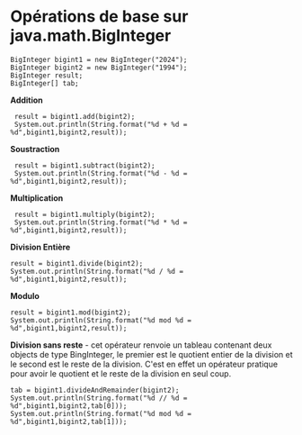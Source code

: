 # Opérations de base sur java.math.BigInteger

    BigInteger bigint1 = new BigInteger("2024");
    BigInteger bigint2 = new BigInteger("1994");
    BigInteger result;
    BigInteger[] tab;
    
    
   **Addition**
   
     result = bigint1.add(bigint2);
     System.out.println(String.format("%d + %d = %d",bigint1,bigint2,result));
        
   **Soustraction**
   
     result = bigint1.subtract(bigint2);
     System.out.println(String.format("%d - %d = %d",bigint1,bigint2,result));
        
   **Multiplication**
   
     result = bigint1.multiply(bigint2);
     System.out.println(String.format("%d * %d = %d",bigint1,bigint2,result));
        
  **Division Entière**
  
    result = bigint1.divide(bigint2);
    System.out.println(String.format("%d / %d = %d",bigint1,bigint2,result));
        
  **Modulo**
  
  
    result = bigint1.mod(bigint2);
    System.out.println(String.format("%d mod %d = %d",bigint1,bigint2,result));
        
   **Division sans reste** - cet opérateur renvoie un tableau contenant deux 
     objects de type BingInteger, le premier est le quotient entier de la 
     division et le second est le reste de la division.
     C'est en effet un opérateur pratique pour avoir le quotient et le 
     reste de la division en seul coup.
     
    tab = bigint1.divideAndRemainder(bigint2);
    System.out.println(String.format("%d // %d = %d",bigint1,bigint2,tab[0]));
    System.out.println(String.format("%d mod %d = %d",bigint1,bigint2,tab[1]));

